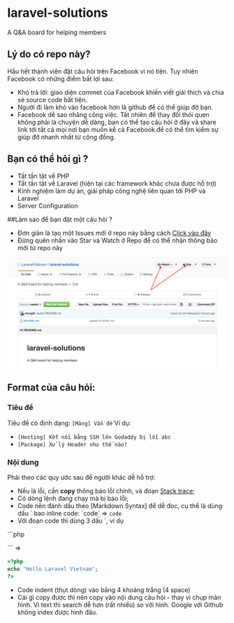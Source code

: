 # laravel-solutions
A Q&amp;A board for helping members 

## Lý do có repo này?
Hầu hết thành viên đặt câu hỏi trên Facebook vì nó tiện. Tuy nhiên Facebook có những điểm bất lợi sau:
* Khó trả lời: giao diện commet của Facebook khiến viết giải thích và chia sẻ source code bất tiện.
* Người đi làm khó vào facebook hơn là github để có thể giúp đỡ bạn.
* Facebook dễ sao nhãng công việc. 
Tất nhiên để thay đổi thói quen không phải là chuyện dễ dàng, bạn có thể tạo câu hỏi ở đây và share link tới tất cả mọi nơi bạn muốn kể cả Facebook để có thể tìm kiếm sự giúp đỡ nhanh nhất từ cộng đồng.

## Bạn có thể hỏi gì ?
* Tất tần tật về PHP
* Tất tần tật về Laravel (hiện tại các framework khác chưa được hỗ trợ)
* Kinh nghiệm làm dự án, giải pháp công nghệ liên quan tới PHP và Laravel 
* Server Configuration

##Làm sao để bạn đặt một câu hỏi ?
* Đơn giản là tạo một Issues mới ở repo này bằng cách [Click vào đây](https://github.com/LaravelVietnam/laravel-solutions/issues/new)
* Đừng quên nhấn vào Star và Watch ở Repo để có thể nhận thông báo mới từ repo này

![](https://raw.githubusercontent.com/LaravelVietnam/laravel-solutions/master/star-and-watch-repo.png)

## Format của câu hỏi:

### Tiêu đề
Tiêu đề có định dạng: `[Mảng] Vấn đề`
Ví dụ:
- `[Hosting] Kết nối bằng SSH lên Godaddy bị lỗi abc`
- `[Package] Xử lý Header như thế nào?`

### Nội dung
Phải theo các quy ước sau để người khác dễ hỗ trợ:
- Nếu là lỗi, cần **copy** thông báo lỗi chính, và đoạn [Stack trace](https://en.wikipedia.org/wiki/Stack_trace);
- Có dòng lệnh đang chạy mà bị báo lỗi;
- Code nên đánh dấu theo [Markdown Syntax] để dễ đọc, cụ thể là dùng dấu \` bao inline code: \`code\` => `code`
- Với đoạn code thì dùng 3 dấu \`, ví dụ

\`\`\`php

<?php

echo "Hello Laravel Vietnam";

?>

\`\`\`
=>
```php
<?php
echo "Hello Laravel Vietnam";
?>
```
- Code indent (thụt dòng) vào bằng 4 khoảng trắng (4 space)
- Cái gì copy được thì nên copy vào nội dung câu hỏi - thay vì chụp màn hình. Vì text thì search dễ hơn (rất nhiều) so với hình. Google với Github không index được hình đâu.
